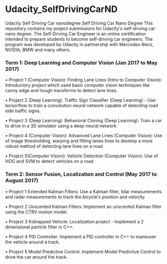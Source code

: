 # Udacity_SelfDrivingCarND
Udacity Self Driving Car nanodegree
Self Driving Car Nano Degree
This repository contains my project submissions for Udacity's self-driving car nano degree.
The Self-Driving Car Engineer is an online certification intended to prepare students to become self-driving car engineers. The program was developed by Udacity in partnership with Mercedes-Benz, NVIDIA, BMW and many others.

### Term 1: Deep Learning and Computer Vision (Jan 2017 to May 2017)

•	Project 1 (Computer Vision): Finding Lane Lines (Intro to Computer Vision): Introductory project which used basic computer vision techniques like canny edge and hough transforms to detect lane lines.

•	Project 2 (Deep Learning): Traffic Sign Classifier (Deep Learning) - Use tensorflow to train a convolution neural network capable of detecting road side traffic signs.

•	Project 3 (Deep Learning): Behavioral Cloning (Deep Learning): Train a car to drive in a 3D simulator using a deep neural network.

•	Project 4 (Computer Vision): Advanced Lane Lines (Computer Vision): Use of image thresholding, warping and fitting lanes lines to develop a more robust method of detecting lane lines on a road

•	Project 5(Computer Vision):  Vehicle Detection (Computer Vision): Use of HOG and SVM to detect vehicles on a road

### Term 2: Sensor Fusion, Localization and Control (May 2017 to August 2017)

•	Project 1 Extended Kalman Filters:  Use a Kalman filter, lidar measurements and radar measurements to track the bicycle's position and velocity.

•	Project 2 Unscented Kalman Filters: Implement an unscented Kalman filter using the CTRV motion model.

•	Project 3 Kidnapped Vehicle: Localization project - Implement a 2 dimensional particle filter in C++.

•	Project 4 PID Controller: Implement a PID controller in C++ to maneuver the vehicle around a track.

•	Project 5 Model Predictive Control: Implement Model Predictive Control to drive the car around the track.
